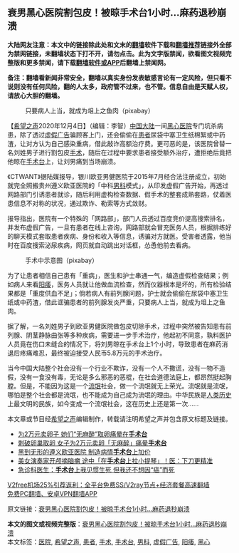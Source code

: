  <h2>衰男黑心医院割包皮！被晾手术台1小时…麻药退秒崩溃</h2> <p class="notice"><b>大陆网友注意：本文中的链接除此处和文末的<a href="https://github.com/bannedbook/fanqiang" >翻墙</a>软件下载和<a href="https://github.com/killgcd/justmysocks/blob/master/README.md">翻墙推荐</a>链接外全部为禁网链接，未翻墙状态下打不开，请勿点击。此为文字版禁闻，欲看图文视频完整版和更多禁闻，请下载<a href="https://github.com/bannedbook/fanqiang">翻墙软件或APP</a>后翻墙上禁闻网。</p><p>备注：翻墙看新闻非常安全，翻墙以真实身份发表敏感言论有一定风险，但只看不说则没有任何风险，翻的人太多，政府管不过来，也不管。信息自由是天赋人权，请放心大胆的翻墙。</b></p>  <div class="entry"> <figure><figcaption>只要病人上当，就成为俎上之鱼肉（pixabay）</figcaption></figure> <p>【<span class='wp_keywordlink_affiliate'><a href="https://www.soundofhope.org" title="希望之声" target="_blank">希望之声</a></span>2020年12月4日】（编辑：李智）<span class='wp_keywordlink_affiliate'><a href="https://www.bannedbook.org/" title="中国" target="_blank">中国</a></span><span class='wp_keywordlink_affiliate'><a href="https://www.bannedbook.org/" title="大陆" target="_blank">大陆</a></span>一间<a href="https://www.bannedbook.org/bnews/tag/%E9%BB%91%E5%BF%83/" class="st_tag internal_tag" rel="tag" title="标签 黑心 下的日志">黑心</a><a href="https://www.bannedbook.org/bnews/tag/%E5%8C%BB%E9%99%A2/" class="st_tag internal_tag" rel="tag" title="标签 医院 下的日志">医院</a>专门坑杀病患，除了透过<a href="https://www.bannedbook.org/bnews/tag/%E8%99%9A%E5%81%87%E5%B9%BF%E5%91%8A/" class="st_tag internal_tag" rel="tag" title="标签 虚假广告 下的日志">虚假广告</a>骗顾客上门，还会偷偷在<a href="https://www.bannedbook.org/bnews/tag/%E6%82%A3%E8%80%85/" class="st_tag internal_tag" rel="tag" title="标签 患者 下的日志">患者</a>尿袋中塞卫生纸棉絮或中药渣，让对方认为自己感染重病，借此敲诈高额治疗费。更可恶的是，该医院曾替一名刘姓男子进行割包皮<a href="https://www.bannedbook.org/bnews/tag/%e6%89%8b%e6%9c%af/" class="st_tag internal_tag" rel="tag" title="标签 手术 下的日志">手术</a>，随后在过程中要求患者接受额外治疗，遭拒绝后竟把他晾在<a href="https://www.bannedbook.org/bnews/tag/%E6%89%8B%E6%9C%AF%E5%8F%B0/" class="st_tag internal_tag" rel="tag" title="标签 手术台 下的日志">手术台</a>上，让刘男痛到当场崩溃。</p> <p>《CTWANT》据陆媒报导，银川欧亚男健医院于2015年7月经合法注册成立，初始就完全照搬贵州遵义欧亚医院的「中科<a href="https://www.bannedbook.org/bnews/tag/%e7%94%b7%e7%a7%91/" class="st_tag internal_tag" rel="tag" title="标签 男科 下的日志">男科</a>模式」，从印发虚假广告开始，再透过网路部门引诱患者就诊，随后利用虚构检查数据、假手术的整套成熟套路，仗着医患信息不对称的状况，通过欺诈、勒索等方式敛财。</p>  <p>报导指出，医院有一个特殊的「网路部」，部门人员透过百度竞价提高搜索排名，并发布虚假广告，一旦有患者在线上咨询，网路部就会冒充医务人员，根据排练好的聊天模式套取患者疾病、身份和收入等信息，诱骗对方就医。受害者透露，他当时在百度搜索泌尿疾病，网页就自动跳出对话框，怂恿他前去看病。</p> <figure><figcaption>手术中示意图（pixabay）</figcaption></figure> <p>为了让患者相信自己患有「重病」，医生和护士串通一气，编造虚假检查结果；例如病人来看<a href="https://www.bannedbook.org/bnews/tag/%e9%98%b3%e7%97%bf/" class="st_tag internal_tag" rel="tag" title="标签 阳痿 下的日志">阳痿</a>，医务人员就让他做血流检查，然而仪器根本是坏的，所有检验结果都是「重度供血不足」；倘若病人有前列腺问题，护士就会偷偷在尿袋中塞卫生纸或中药渣，借此诓骗患者的前列腺发炎严重，只要病人上当，就成为俎上之鱼肉。</p>  <p>据了解，一名刘姓男子到欧亚男健医院做包皮切除手术，过程中突然被告知患有前列腺、阴茎静脉曲张等多种疾病，需要进一步手术治疗，他起初不同意，孰料医护人员竟在伤口未缝合的情况下，将刘男晾在手术台上1个小时，导致患者在麻药消退后疼痛难忍，最终被迫接受人民币5.8万元的手术治疗。</p> <p>当今中国大陆整个社会没有一个行业不欺诈，没有一个人不撒谎，没有一物不造假，没有一食没有毒，无论是多么邪恶的恶棍，在社会道德法庭上，都昂然挺起胸膛。但是，不能因为这是一个<span class='wp_keywordlink'><a href="https://www.bannedbook.org/forum11/topic282.html" title="禁片：评中国共产党的流氓本性" target="_blank">流氓</a></span>社会，做一个流氓就无上荣光。流氓就是流氓，哪怕是整个社会都是流氓，也不能成为自己成为流氓的理由。中华民族是<span class='wp_keywordlink'><a href="https://www.bannedbook.org/forum3/topic1750.html" title="考古学禁区-被掩藏的人类历史" target="_blank">人类历史</a></span>上最文明的民族，如今变成一个流氓社会，这在历史上还是第一次&#8230;&#8230;</p>  <p>本文章或节目经<a href="https://www.bannedbook.org/bnews/tag/%e5%b8%8c%e6%9c%9b%e4%b9%8b%e5%a3%b0/" class="st_tag internal_tag" rel="tag" title="标签 希望之声 下的日志">希望之声</a>编辑制作，转载请注明希望之声并包含原文标题及链接。</p> <ul class='op-related-articles' title='相关阅读'> <li><a href='https://www.bannedbook.org/bnews/cbnews/20201128/1438384.html' target='_blank'>为2万元卖卵子 她们“无麻醉”取卵痛晕在<b>手术台</b></a></li> <li><a href='https://www.bannedbook.org/bnews/baitai/20201127/1438197.html' target='_blank'>刺破卵巢取卵 女子为2万元卖卵「无麻醉」痛晕<b>手术台</b></a></li> <li><a href='https://www.bannedbook.org/bnews/baitai/20200807/1376025.html' target='_blank'>黑到无形的遵义欧亚医院 制造病情<b>手术台</b>上加价</a></li> <li><a href='https://www.bannedbook.org/bnews/funmedia/20200303/1287518.html' target='_blank'>美女演奏家开颅摘脑瘤 途中「在<b>手术台</b>上拉小提琴」！医：下刀更精准</a></li> <li><a href='https://www.bannedbook.org/bnews/health/20200124/1264187.html' target='_blank'>急诊科医生：<b>手术台</b>上我见惯生死 但我还不想因“癌”而死</a></li> </ul> <p class="texttj"> <a href="https://github.com/bannedbook/fanqiang/wiki/V2ray%E6%9C%BA%E5%9C%BA" target="_blank">V2free机场25%引荐返利：全平台免费SS/V2ray节点+经济套餐高速翻墙</a><br/> <a href="https://github.com/bannedbook/fanqiang/wiki/%E7%A6%81%E9%97%BB%E7%BD%91%E5%AE%89%E5%8D%93%E7%BF%BB%E5%A2%99%E6%96%B0%E9%97%BBAPP" target="_blank">免费PC翻墙、安卓VPN翻墙APP</a></p><p>原文链接：<a class="src_link"  href="https://www.soundofhope.org/post/450046" target="_blank">衰男黑心医院割包皮！被晾手术台1小时…麻药退秒崩溃</a></p> <a name='sharetosocial'></a>       <div><b>本文的图文或视频完整版</b>：<a href='https://www.bannedbook.org/bnews/comments/20201204/1442048.html'>衰男黑心医院割包皮！被晾手术台1小时…麻药退秒崩溃</a></div>  </div><!--END ENTRY--> <div class="postfooter"> <div>本文标签：<a href="https://www.bannedbook.org/bnews/tag/%E5%8C%BB%E9%99%A2/" rel="tag">医院</a>, <a href="https://www.bannedbook.org/bnews/tag/%e5%b8%8c%e6%9c%9b%e4%b9%8b%e5%a3%b0/" rel="tag">希望之声</a>, <a href="https://www.bannedbook.org/bnews/tag/%E6%82%A3%E8%80%85/" rel="tag">患者</a>, <a href="https://www.bannedbook.org/bnews/tag/%e6%89%8b%e6%9c%af/" rel="tag">手术</a>, <a href="https://www.bannedbook.org/bnews/tag/%E6%89%8B%E6%9C%AF%E5%8F%B0/" rel="tag">手术台</a>, <a href="https://www.bannedbook.org/bnews/tag/%e7%94%b7%e7%a7%91/" rel="tag">男科</a>, <a href="https://www.bannedbook.org/bnews/tag/%E8%99%9A%E5%81%87%E5%B9%BF%E5%91%8A/" rel="tag">虚假广告</a>, <a href="https://www.bannedbook.org/bnews/tag/%e9%98%b3%e7%97%bf/" rel="tag">阳痿</a>, <a href="https://www.bannedbook.org/bnews/tag/%E9%BB%91%E5%BF%83/" rel="tag">黑心</a></div>  </div><!--END POSTFOOTER--> 